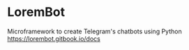 # LoremBot
Microframework to create Telegram's chatbots using Python https://lorembot.gitbook.io/docs
